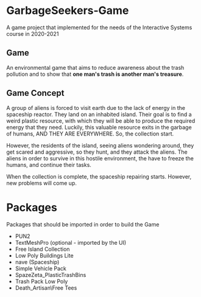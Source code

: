 # GarbageSeekers-Game

A game project that implemented for the needs of the Interactive Systems course in 2020-2021

## Game 

An environmental game that aims to reduce awareness about the trash pollution and to show that **one man's trash is another man's treasure**.

## Game Concept

A group of aliens is forced to visit earth due to the lack of energy in the spaceship reactor. They land on an inhabited island. Their goal is to find a weird plastic resource, with which they will be able to produce the required energy that they need. Luckily, this valuable resource exits in the garbage of humans, AND THEY ARE EVERYWHERE. So, the collection start.

However, the residents of the island, seeing aliens wondering around, they get scared and aggressive, so they hunt, and they attack the aliens. The aliens in order to survive in this hostile environment, the have to freeze the humans, and continue their tasks.

When the collection is complete, the spaceship repairing starts. However, new problems will come up.

# Packages

Packages that should be imported in order to build the Game

- PUN2
- TextMeshPro (optional - imported by the UI)
- Free Island Collection
- Low Poly Buildings Lite
- nave (Spaceship)
- Simple Vehicle Pack
- SpazeZeta_PlasticTrashBins
- Trash Pack Low Poly
- Death_Artisan\Free Tees